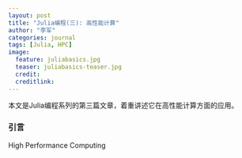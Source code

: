 ```yaml
---
layout: post
title: "Julia编程(三): 高性能计算"
author: "李军"
categories: journal
tags: [Julia, HPC]
image:
  feature: juliabasics.jpg
  teaser: juliabasics-teaser.jpg
  credit:
  creditlink:
---
```


本文是Julia编程系列的第三篇文章，着重讲述它在高性能计算方面的应用。

### 引言

High Performance Computing
